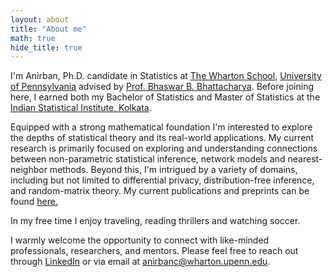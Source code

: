 ```yaml
---
layout: about
title: "About me"
math: true
hide_title: true
---
```


  I'm Anirban, Ph.D. candidate in Statistics at [The Wharton School](https://www.wharton.upenn.edu/), [University of Pennsylvania](https://www.upenn.edu/) advised by [Prof. Bhaswar B. Bhattacharya](http://www-stat.wharton.upenn.edu/~bhaswar/index.html). Before joining here, I earned both my Bachelor of Statistics and Master of Statistics at the [Indian Statistical Institute, Kolkata](https://www.isical.ac.in/).
  
  Equipped with a strong mathematical foundation I'm interested to explore the depths of statistical theory and its real-world applications. My current research is primarily focused on exploring and understanding connections between non-parametric statistical inference, network models and nearest-neighbor methods. Beyond this, I'm intrigued by a variety of domains, including but not limited to differential privacy, distribution-free inference, and random-matrix theory. My current publications and preprints can be found [here.](https://anirbanc96.github.io/main/research/)

In my free time I enjoy traveling, reading thrillers and watching soccer. 

I warmly welcome the opportunity to connect with like-minded professionals, researchers, and mentors. Please feel free to reach out through [LinkedIn](https://www.linkedin.com/in/anirban-chatterjee-99742611b/) or via email at <span style="color: navy;">anirbanc@wharton.upenn.edu</span>.

  <!-- Add a style tag with CSS to control the layout -->
<style>
  .content-container {
    display: flex;
    align-items: flex-start;
  }
  .text-container {
    flex-grow: 1;
  }

  .side-image {
    margin-top: 50px;
    margin-left: 20px; /* Adjust the space between the image and the text */
    max-width: 40%; /* Adjust the width of the image */
    border-radius: 2%; /* Make the image circular */
    overflow: hidden; /* Hide anything outside of the circle */
  }

  /* Responsive design for smaller screens */
  @media (max-width: 768px) {
    .side-image {
      max-width: 100%;
      margin-left: 0;
      margin-bottom: 20px;
    }

    .content-container {
      flex-direction: column;
    }
  }
</style>
